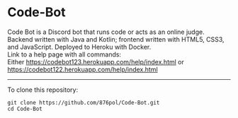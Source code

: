 # Code-Bot
Code Bot is a Discord bot that runs code or acts as an online judge.  
Backend written with Java and Kotlin; frontend written with HTML5, CSS3, and JavaScript. Deployed to Heroku with Docker.  
Link to a help page with all commands:  
  Either https://codebot123.herokuapp.com/help/index.html or https://codebot122.herokuapp.com/help/index.html  
___
To clone this repository:  

	git clone https://github.com/876pol/Code-Bot.git
	cd Code-Bot
